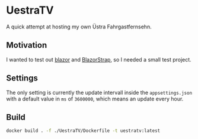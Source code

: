 # UestraTV

A quick attempt at hosting my own Üstra Fahrgastfernsehn.

## Motivation

I wanted to test out [blazor](https://github.com/dotnet/blazor) and [BlazorStrap](https://github.com/chanan/BlazorStrap), so I needed a small test project.

## Settings

The only setting is currently the update intervall inside the `appsettings.json` with a default value in `ms` of `3600000`, which means an update every hour.

## Build

```bash
docker build . -f ./UestraTV/Dockerfile -t uestratv:latest
```
